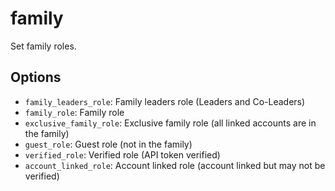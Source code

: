 # family

Set family roles.

## Options

* `family_leaders_role`: Family leaders role (Leaders and Co-Leaders)
* `family_role`: Family role
* `exclusive_family_role`: Exclusive family role (all linked accounts are in the family)
* `guest_role`: Guest role (not in the family)
* `verified_role`: Verified role (API token verified)
* `account_linked_role`: Account linked role (account linked but may not be verified)

